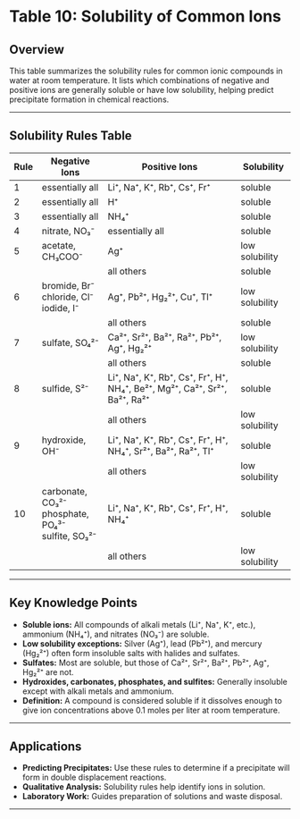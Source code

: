 # Table 10: Solubility of Common Ions

## Overview

This table summarizes the solubility rules for common ionic compounds in water at room temperature. It lists which combinations of negative and positive ions are generally soluble or have low solubility, helping predict precipitate formation in chemical reactions.

---

## Solubility Rules Table

| Rule | Negative Ions                | Positive Ions                                  | Solubility      |
|------|------------------------------|------------------------------------------------|-----------------|
| 1    | essentially all              | Li⁺, Na⁺, K⁺, Rb⁺, Cs⁺, Fr⁺                   | soluble         |
| 2    | essentially all              | H⁺                                            | soluble         |
| 3    | essentially all              | NH₄⁺                                          | soluble         |
| 4    | nitrate, NO₃⁻                | essentially all                                | soluble         |
| 5    | acetate, CH₃COO⁻             | Ag⁺                                           | low solubility  |
|      |                              | all others                                     | soluble         |
| 6    | bromide, Br⁻<br>chloride, Cl⁻<br>iodide, I⁻ | Ag⁺, Pb²⁺, Hg₂²⁺, Cu⁺, Tl⁺         | low solubility  |
|      |                              | all others                                     | soluble         |
| 7    | sulfate, SO₄²⁻               | Ca²⁺, Sr²⁺, Ba²⁺, Ra²⁺, Pb²⁺, Ag⁺, Hg₂²⁺      | low solubility  |
|      |                              | all others                                     | soluble         |
| 8    | sulfide, S²⁻                  | Li⁺, Na⁺, K⁺, Rb⁺, Cs⁺, Fr⁺, H⁺, NH₄⁺, Be²⁺, Mg²⁺, Ca²⁺, Sr²⁺, Ba²⁺, Ra²⁺ | soluble |
|      |                              | all others                                     | low solubility  |
| 9    | hydroxide, OH⁻               | Li⁺, Na⁺, K⁺, Rb⁺, Cs⁺, Fr⁺, H⁺, NH₄⁺, Sr²⁺, Ba²⁺, Ra²⁺, Tl⁺ | soluble |
|      |                              | all others                                     | low solubility  |
| 10   | carbonate, CO₃²⁻<br>phosphate, PO₄³⁻<br>sulfite, SO₃²⁻ | Li⁺, Na⁺, K⁺, Rb⁺, Cs⁺, Fr⁺, H⁺, NH₄⁺ | soluble |
|      |                              | all others                                     | low solubility  |

---

## Key Knowledge Points

- **Soluble ions:** All compounds of alkali metals (Li⁺, Na⁺, K⁺, etc.), ammonium (NH₄⁺), and nitrates (NO₃⁻) are soluble.
- **Low solubility exceptions:** Silver (Ag⁺), lead (Pb²⁺), and mercury (Hg₂²⁺) often form insoluble salts with halides and sulfates.
- **Sulfates:** Most are soluble, but those of Ca²⁺, Sr²⁺, Ba²⁺, Pb²⁺, Ag⁺, Hg₂²⁺ are not.
- **Hydroxides, carbonates, phosphates, and sulfites:** Generally insoluble except with alkali metals and ammonium.
- **Definition:** A compound is considered soluble if it dissolves enough to give ion concentrations above 0.1 moles per liter at room temperature.

---

## Applications
- **Predicting Precipitates:** Use these rules to determine if a precipitate will form in double displacement reactions.
- **Qualitative Analysis:** Solubility rules help identify ions in solution.
- **Laboratory Work:** Guides preparation of solutions and waste disposal.

---
